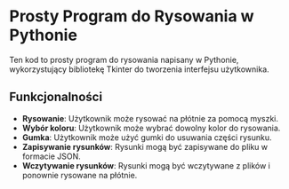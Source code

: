 # Prosty Program do Rysowania w Pythonie

Ten kod to prosty program do rysowania napisany w Pythonie, wykorzystujący bibliotekę Tkinter do tworzenia interfejsu użytkownika. 

## Funkcjonalności
- **Rysowanie**: Użytkownik może rysować na płótnie za pomocą myszki.
- **Wybór koloru**: Użytkownik może wybrać dowolny kolor do rysowania.
- **Gumka**: Użytkownik może użyć gumki do usuwania części rysunku.
- **Zapisywanie rysunków**: Rysunki mogą być zapisywane do pliku w formacie JSON.
- **Wczytywanie rysunków**: Rysunki mogą być wczytywane z plików i ponownie rysowane na płótnie.
